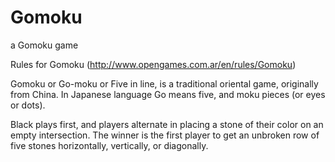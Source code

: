 # Gomoku
a Gomoku game

Rules for Gomoku (http://www.opengames.com.ar/en/rules/Gomoku)

Gomoku or Go-moku or Five in line, is a traditional oriental game, originally from China. In Japanese language Go means five, and moku pieces (or eyes or dots).

Black plays first, and players alternate in placing a stone of their color on an empty intersection. The winner is the first player to get an unbroken row of five stones horizontally, vertically, or diagonally.